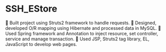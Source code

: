 # SSH_EStore
 Built project using Struts2 framework to handle requests.  
   Designed, developed O/R mapping using Hibernate and processed data in MySQL.  
   Used Spring framework and Annotation to inject resource, set controller, service and manage transaction. 
	Used JSP, Struts2 tag library, EL, JavaScript to develop web pages. 
